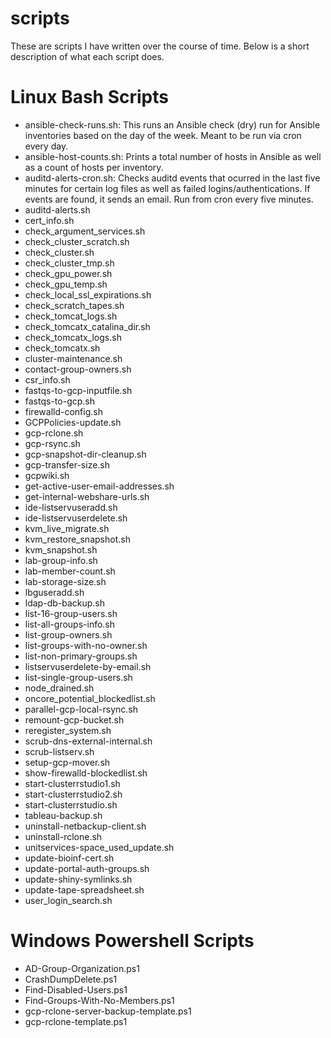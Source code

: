 # scripts
These are scripts I have written over the course of time. Below is a short description of what each script does.

# Linux Bash Scripts

* ansible-check-runs.sh: This runs an Ansible check (dry) run for Ansible inventories based on the day of the week. Meant to be run via cron every day.
* ansible-host-counts.sh: Prints a total number of hosts in Ansible as well as a count of hosts per inventory.
* auditd-alerts-cron.sh: Checks auditd events that ocurred in the last five minutes for certain log files as well as failed logins/authentications. If events are found, it sends an email. Run from cron every five minutes.
* auditd-alerts.sh
* cert_info.sh
* check_argument_services.sh
* check_cluster_scratch.sh
* check_cluster.sh
* check_cluster_tmp.sh
* check_gpu_power.sh
* check_gpu_temp.sh
* check_local_ssl_expirations.sh
* check_scratch_tapes.sh
* check_tomcat_logs.sh
* check_tomcatx_catalina_dir.sh
* check_tomcatx_logs.sh
* check_tomcatx.sh
* cluster-maintenance.sh
* contact-group-owners.sh
* csr_info.sh
* fastqs-to-gcp-inputfile.sh
* fastqs-to-gcp.sh
* firewalld-config.sh
* GCPPolicies-update.sh
* gcp-rclone.sh
* gcp-rsync.sh
* gcp-snapshot-dir-cleanup.sh
* gcp-transfer-size.sh
* gcpwiki.sh
* get-active-user-email-addresses.sh
* get-internal-webshare-urls.sh
* ide-listservuseradd.sh
* ide-listservuserdelete.sh
* kvm_live_migrate.sh
* kvm_restore_snapshot.sh
* kvm_snapshot.sh
* lab-group-info.sh
* lab-member-count.sh
* lab-storage-size.sh
* lbguseradd.sh
* ldap-db-backup.sh
* list-16-group-users.sh
* list-all-groups-info.sh
* list-group-owners.sh
* list-groups-with-no-owner.sh
* list-non-primary-groups.sh
* listservuserdelete-by-email.sh
* list-single-group-users.sh
* node_drained.sh
* oncore_potential_blockedlist.sh
* parallel-gcp-local-rsync.sh
* remount-gcp-bucket.sh
* reregister_system.sh
* scrub-dns-external-internal.sh
* scrub-listserv.sh
* setup-gcp-mover.sh
* show-firewalld-blockedlist.sh
* start-clusterrstudio1.sh
* start-clusterrstudio2.sh
* start-clusterrstudio.sh
* tableau-backup.sh
* uninstall-netbackup-client.sh
* uninstall-rclone.sh
* unitservices-space_used_update.sh
* update-bioinf-cert.sh
* update-portal-auth-groups.sh
* update-shiny-symlinks.sh
* update-tape-spreadsheet.sh
* user_login_search.sh

# Windows Powershell Scripts
* AD-Group-Organization.ps1
* CrashDumpDelete.ps1
* Find-Disabled-Users.ps1
* Find-Groups-With-No-Members.ps1
* gcp-rclone-server-backup-template.ps1
* gcp-rclone-template.ps1


